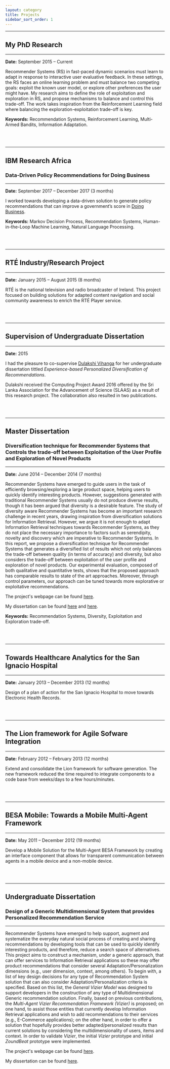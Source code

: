 ```yaml
---
layout: category
title: Projects
sidebar_sort_order: 1
---
```


---
## My PhD Research
---

**Date:** September 2015 – Current 

Recommender Systems (RS) in fast-paced dynamic scenarios must learn to adapt in response to interactive user evaluative feedback. In these settings, the RS faces an online learning problem and must balance two competing goals: exploit the known user model, or explore other preferences the user might have. My research aims to define the role of exploitation and exploration in RS, and propose mechanisms to balance and control this trade-off. The work takes inspiration from the Reinforcement Learning field where balancing the exploration-exploitation trade-off is key.

**Keywords:**
Recommendation Systems, Reinforcement Learning, Multi-Armed Bandits, Information Adaptation.

<br>
<br>

---
## IBM Research Africa 
### Data-Driven Policy Recommendations for Doing Business
---

**Date:** September 2017 – December 2017 (3 months)


I worked towards developing a data-driven solution to generate policy recommendations that can improve a government’s score in [Doing Business](http://www.doingbusiness.org). 

**Keywords:**
Markov Decision Process, Recommendation Systems, Human-in-the-Loop Machine Learning, Natural Language Processing.

<br>
<br>

---
## RTÉ Industry/Research Project
---

**Date:** January 2015 – August 2015 (8 months) 

RTÉ is the national television and radio broadcaster of Ireland. This project focused on building solutions for adapted content navigation and social community awareness to enrich the RTÉ Player service. 

<br>
<br>


---
## Supervision of Undergraduate Dissertation
---

**Date:** 2015

I had the pleasure to co-supervise [Dulakshi Vihanga](https://www.linkedin.com/in/dulakshi-vihanga-730837104/) for her undergraduate dissertation
tittled *Experience-based Personalized Diversiﬁcation of Recommendations*.

Dulakshi received the Computing Project Award 2016 offered by the Sri Lanka Association for the Advancement of Science (SLAAS) as a result of this research project. The collaboration also resulted in two publications.


<br>
<br>

---

## Master Dissertation
### Diversification technique for Recommender Systems that Controls the trade-off between Exploitation of the User Profile and Exploration of Novel Products

---
**Date:**  June 2014 – December 2014 (7 months)


Recommender Systems have emerged to guide users in the task of efficiently browsing/exploring a large product space, helping users to quickly identify interesting products. However, suggestions generated with traditional Recommender Systems usually do not produce diverse results, though it has been argued that diversity is a desirable feature. The study of diversity aware Recommender Systems has become an important research challenge in recent years, drawing inspiration from diversification solutions for Information Retrieval. However, we argue it is not enough to adapt Information Retrieval techniques towards Recommender Systems, as they do not place the necessary importance to factors such as serendipity, novelty and discovery which are imperative to Recommender Systems. In this report, we propose a diversification technique for Recommender Systems that generates a diversified list of results which not only balances the trade-off between quality (in terms of accuracy) and diversity, but also considers the trade-off between exploitation of the user profile and exploration of novel products. Our experimental evaluation, composed of both qualitative and quantitative tests, shows that the proposed approach has comparable results to state of the art approaches. Moreover, through control parameters, our approach can be tuned towards more explorative or exploitative recommendations.



The project's webpage can be found [here](http://pegasus.javeriana.edu.co/~PI131-01-XploDiv/).

My dissertation can be found [here](http://pegasus.javeriana.edu.co/~PI131-01-XploDiv/entregables/[TGAndreaBarraza]-Memorias%20Integrada.pdf) and [here](https://aran.library.nuigalway.ie/handle/10379/5081).


**Keywords:**
Recommendation Systems, Diversity, Exploitation and Exploration trade-off.

<br>
<br>

---

## Towards Healthcare Analytics for the San Ignacio Hospital 
---
**Date:**  January 2013 – December 2013 (12 months)

Design of a plan of action for the San Ignacio Hospital to move towards Electronic Health Records.


<br>
<br>

---

## The Lion framework for Agile Sofware Integration
---
**Date:**  February 2012 – February 2013 (12 months)

Extend and consolidate the Lion framework for software generation. The new framework reduced the time required to integrate components to a code base from weeks/days to a few hours/minutes.

<br>
<br>

---

##  BESA Mobile: Towards a Mobile Multi-Agent Framework
---
**Date:**  May 2011 – December 2012 (19 months)

Develop a Mobile Solution for the Multi-Agent BESA Framework by creating an interface component that allows for transparent communication between agents in a mobile device and a non-mobile device.

<br>
<br>

---
## Undergraduate Dissertation
### Design of a Generic Multidimensional System that provides Personalized Recommendation Service
---

Recommender Systems have emerged to help support, augment and systematize the everyday natural social process of creating and sharing recommendations by developing tools that can be used to quickly identify interesting products, and therefore, reduce a search space of alternatives. This project aims to construct a mechanism, under a generic approach, that can offer services to Information Retrieval applications so these may offer product recommendations that consider several Adaptation/Personalization dimensions (e.g., user dimension, context, among others). To begin with, a list of key design decisions for any type of Recommendation System solution that can also consider Adaptation/Personalization criteria is specified. Based on this list, the *General Vizier Model* was designed to support developers in the construction of any type of Multidimensional Generic recommendation solution. Finally, based on previous contributions, the *Multi-Agent Vizier Recommendation Framework (Vizier)* is proposed; on one hand, to assist those entities that currently develop Information Retrieval applications and wish to add recommendations to their services (e.g., E-Commerce applications); on the other hand, in order to offer a solution that hopefully provides better adapted/personalized results than current solutions by considering the multidimensionality of users, items and context. In order to validate *Vizier*, the initial *Vizier* prototype and initial *ZoundBeat* prototype were implemented.

The project's webpage can be found [here](http://pegasus.javeriana.edu.co/~CIS1010IS01/).

My dissertation can be found [here](http://pegasus.javeriana.edu.co/~CIS1010IS01/Documentos/memorias_ingles/Vizier_Memories_v3.2.pdf).


